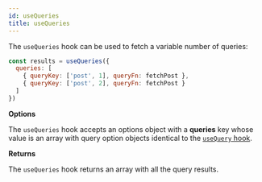 ```yaml
---
id: useQueries
title: useQueries
---
```


The `useQueries` hook can be used to fetch a variable number of queries:

```js
const results = useQueries({
  queries: [
    { queryKey: ['post', 1], queryFn: fetchPost },
    { queryKey: ['post', 2], queryFn: fetchPost }
  ]
})
```

**Options**

The `useQueries` hook accepts an options object with a **queries** key whose value is an array with query option objects identical to the [`useQuery` hook](/reference/useQuery).

**Returns**

The `useQueries` hook returns an array with all the query results.
